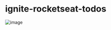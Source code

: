 # ignite-rocketseat-todos

![image](https://user-images.githubusercontent.com/6579736/192692731-e8b3cae6-414e-45f2-9c80-aa6052cc9629.png)
